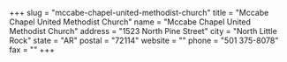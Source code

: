 +++
slug = "mccabe-chapel-united-methodist-church"
title = "Mccabe Chapel United Methodist Church"
name = "Mccabe Chapel United Methodist Church"
address = "1523 North Pine Street"
city = "North Little Rock"
state = "AR"
postal = "72114"
website = ""
phone = "501 375-8078"
fax = ""
+++
